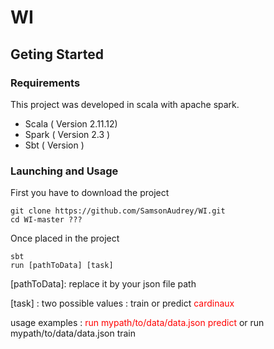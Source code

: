 # WI 

## Geting Started 

### Requirements
This project was developed in scala with apache spark.

* Scala ( Version 2.11.12)
* Spark ( Version 2.3 ) 
* Sbt ( Version )

### Launching and Usage 

First you have to download the project 

```shell
git clone https://github.com/SamsonAudrey/WI.git
cd WI-master ???
```
Once placed in the project 

```shell
sbt
run [pathToData] [task]     
```
 
[pathToData]: replace it by your json file path

[task] : two possible values : train or predict <span style="color:red">cardinaux</span>

usage examples : <span style="color:red"> run mypath/to/data/data.json predict </span>   or      run mypath/to/data/data.json train
